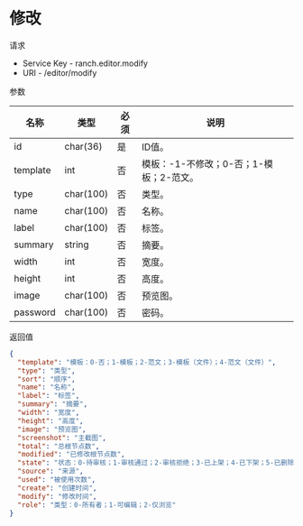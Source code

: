 # 修改

请求
- Service Key - ranch.editor.modify
- URI - /editor/modify

参数

|名称|类型|必须|说明|
|---|---|---|---|
|id|char(36)|是|ID值。|
|template|int|否|模板：-1-不修改；0-否；1-模板；2-范文。|
|type|char(100)|否|类型。|
|name|char(100)|否|名称。|
|label|char(100)|否|标签。|
|summary|string|否|摘要。|
|width|int|否|宽度。|
|height|int|否|高度。|
|image|char(100)|否|预览图。|
|password|char(100)|否|密码。|

返回值
```json
{
  "template": "模板：0-否；1-模板；2-范文；3-模板（文件）；4-范文（文件）",
  "type": "类型",
  "sort": "顺序",
  "name": "名称",
  "label": "标签",
  "summary": "摘要",
  "width": "宽度",
  "height": "高度",
  "image": "预览图",
  "screenshot": "主截图",
  "total": "总根节点数",
  "modified": "已修改根节点数",
  "state": "状态：0-待审核；1-审核通过；2-审核拒绝；3-已上架；4-已下架；5-已删除",
  "source": "来源",
  "used": "被使用次数",
  "create": "创建时间",
  "modify": "修改时间",
  "role": "类型：0-所有者；1-可编辑；2-仅浏览"
}
```